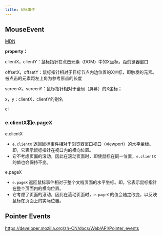 ```yaml
---
title: 鼠标事件
---
```




## MouseEvent

[MDN](https://developer.mozilla.org/zh-CN/docs/Web/API/MouseEvent)



**property：**

clientX，clientY：鼠标指针在点击元素（DOM）中的X坐标。距浏览器窗口

offsetX，offsetY：鼠标指针相对于目标节点内边位置的X坐标，即触发的元素。被点击的元素距左上角为参考原点的长度

screenX，screenY：鼠标指针相对于全局（屏幕）的X坐标；

x，y：clientX，clientY的别名

cl

### e.clientX和e.pageX

e.clientX

- `e.clientX` 返回鼠标事件相对于浏览器窗口视口（viewport）的水平坐标。即，它表示鼠标指针在视口内的横向位置。
- 它不考虑页面的滚动，因此在滚动页面时，即使鼠标在同一位置，`e.clientX` 的值也会保持不变。

e.pageX

- `e.pageX` 返回鼠标事件相对于整个文档页面的水平坐标。即，它表示鼠标指针在整个页面内的横向位置。
- 它考虑了页面的滚动，因此在滚动页面时，`e.pageX` 的值会随之改变，以反映鼠标在页面上的实际位置。

## Pointer Events

https://developer.mozilla.org/zh-CN/docs/Web/API/Pointer_events